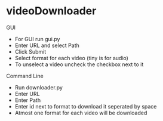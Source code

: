 # videoDownloader
GUI

  - For GUI run gui.py
  - Enter URL and select Path
  - Click Submit
  - Select format for each video (tiny is for audio)
  - To unselect a video uncheck the checkbox next to it
  
Command Line

  - Run downloader.py
  - Enter URL
  - Enter Path
  - Enter id next to format to download it seperated by space
  - Atmost one format for each video will be downloaded
